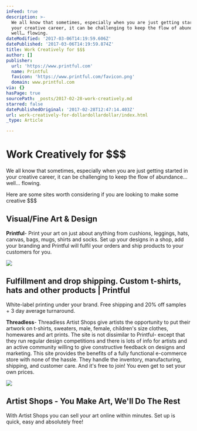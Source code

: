 ```yaml
---
inFeed: true
description: >-
  We all know that sometimes, especially when you are just getting started in
  your creative career, it can be challenging to keep the flow of abundance…
  well… flowing.
dateModified: '2017-03-06T14:19:59.606Z'
datePublished: '2017-03-06T14:19:59.874Z'
title: Work Creatively for $$$
author: []
publisher:
  url: 'https://www.printful.com'
  name: Printful
  favicon: 'https://www.printful.com/favicon.png'
  domain: www.printful.com
via: {}
hasPage: true
sourcePath: _posts/2017-02-28-work-creatively.md
starred: false
datePublishedOriginal: '2017-02-28T12:47:14.403Z'
url: work-creatively-for-dollardollardollar/index.html
_type: Article

---
```

# Work Creatively for $$$

We all know that sometimes, especially when you are just getting started in your creative career, it can be challenging to keep the flow of abundance... well... flowing.

Here are some sites worth considering if you are looking to make some creative $$$

## Visual/Fine Art & Design

**Printful**- Print your art on just about anything from cushions, leggings, hats, canvas, bags, mugs, shirts and socks. Set up your designs in a shop, add your branding and Printful will fulfil your orders and ship products to your customers for you.

<article style=""><img src="https://s3-us-west-2.amazonaws.com/the-grid-img/p/40fd5226b23912f3df48c141300883efdcc1a812.png" /><h1>Fulfillment and drop shipping. Custom t-shirts, hats and other products | Printful</h1><p>White-label printing under your brand. Free shipping and 20% off samples + 3 day average turnaround.</p></article>

**Threadless**- Threadless Artist Shops give artists the opportunity to put their artwork on t-shirts, sweaters, male, female, children's size clothes, homewares and art prints. The site is not dissimilar to Printful- except that they run regular design competitions and there is lots of info for artists and an active community willing to give constructive feedback on designs and marketing. This site provides the benefits of a fully functional e-commerce store with none of the hassle. They handle the inventory, manufacturing, shipping, and customer care. And it's free to join! You even get to set your own prices.

<article style=""><img src="https://s3-us-west-2.amazonaws.com/the-grid-img/p/3b11aba08891eacb9454c7bb72130695b7de7dfd.jpg" /><h1>Artist Shops - You Make Art, We'll Do The Rest</h1><p>With Artist Shops you can sell your art online within minutes. Set up is quick, easy and absolutely free!</p></article>